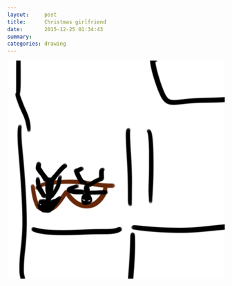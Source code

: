 ```yaml
---
layout:     post
title:      Christmas girlfriend
date:       2015-12-25 01:34:43
summary:    
categories: drawing
---
```

![Christmas girlfriend](/images/blog/Christmas-girlfriend.png "but she is leaving this country.")
